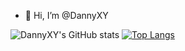 - 👋 Hi, I’m @DannyXY

![DannyXY's GitHub stats](https://github-readme-stats.vercel.app/api?username=DannyXY&count_private=true)
[![Top Langs](https://github-readme-stats.vercel.app/api/top-langs/?username=dannyxy)](https://github.com/dannyxy/github-readme-stats)
